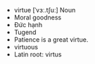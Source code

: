 - virtue	[ˈvɜː.tʃuː]	Noun
- Moral goodness
- Đức hạnh
- Tugend
- Patience is a great virtue.
- virtuous
- Latin root: virtus
